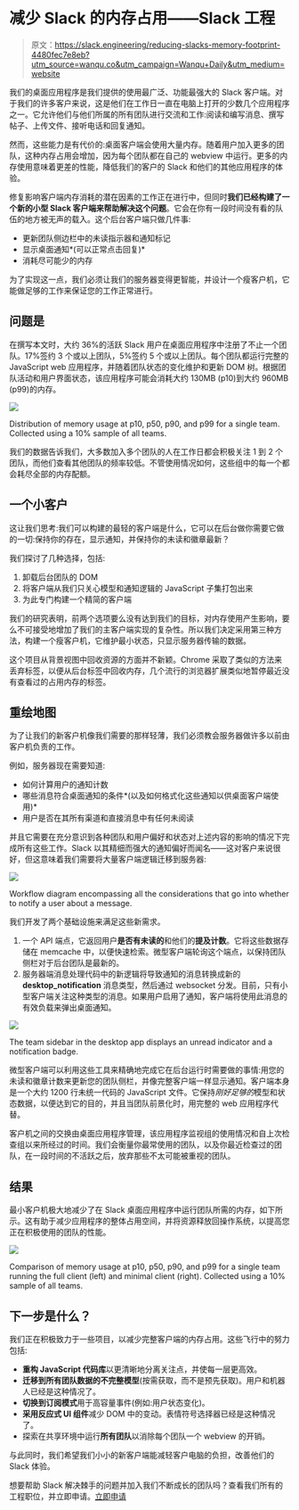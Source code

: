 # 减少 Slack 的内存占用——Slack 工程

> 原文：<https://slack.engineering/reducing-slacks-memory-footprint-4480fec7e8eb?utm_source=wanqu.co&utm_campaign=Wanqu+Daily&utm_medium=website>

我们的桌面应用程序是我们提供的使用最广泛、功能最强大的 Slack 客户端。对于我们的许多客户来说，这是他们在工作日一直在电脑上打开的少数几个应用程序之一。它允许他们与他们所属的所有团队进行交流和工作:阅读和编写消息、撰写帖子、上传文件、接听电话和回复通知。

然而，这些能力是有代价的:桌面客户端会使用大量内存。随着用户加入更多的团队，这种内存占用会增加，因为每个团队都在自己的 webview 中运行。更多的内存使用意味着更差的性能，降低我们的客户的 Slack 和他们的其他应用程序的体验。

修复影响客户端内存消耗的潜在因素的工作正在进行中，但同时**我们已经构建了一个新的小型 Slack 客户端来帮助解决这个问题**。它会在你有一段时间没有看的队伍的地方被无声的载入。这个后台客户端只做几件事:

*   更新团队侧边栏中的未读指示器和通知标记
*   显示桌面通知*(可以正常点击回复)*
*   消耗尽可能少的内存

为了实现这一点，我们必须让我们的服务器变得更智能，并设计一个瘦客户机，它能做足够的工作来保证您的工作正常进行。

## 问题是

在撰写本文时，大约 36%的活跃 Slack 用户在桌面应用程序中注册了不止一个团队。17%签约 3 个或以上团队，5%签约 5 个或以上团队。每个团队都运行完整的 JavaScript web 应用程序，并随着团队状态的变化维护和更新 DOM 树。根据团队活动和用户界面状态，该应用程序可能会消耗大约 130MB (p10)到大约 960MB (p99)的内存。

![](img/d76e0605ac673059b836824cc0046cdc.png)

Distribution of memory usage at p10, p50, p90, and p99 for a single team. Collected using a 10% sample of all teams.



我们的数据告诉我们，大多数加入多个团队的人在工作日都会积极关注 1 到 2 个团队，而他们查看其他团队的频率较低。不管使用情况如何，这些组中的每一个都会耗尽全部的内存配额。

## **一个小客户**

这让我们思考:我们可以构建的最轻的客户端是什么，它可以在后台做你需要它做的一切:保持你的存在，显示通知，并保持你的未读和徽章最新？

我们探讨了几种选择，包括:

1.  卸载后台团队的 DOM
2.  将客户端从我们只关心模型和通知逻辑的 JavaScript 子集打包出来
3.  为此专门构建一个精简的客户端

我们的研究表明，前两个选项要么没有达到我们的目标，对内存使用产生影响，要么不可接受地增加了我们的主客户端实现的复杂性。所以我们决定采用第三种方法，构建一个瘦客户机，它维护最小状态，只显示服务器传输的数据。

这个项目从背景视图中回收资源的方面并不新颖。Chrome 采取了类似的方法来丢弃标签，以便从后台标签中回收内存，几个流行的浏览器扩展类似地暂停最近没有查看过的占用内存的标签。

## 重绘地图

为了让我们的新客户机像我们需要的那样轻薄，我们必须教会服务器做许多以前由客户机负责的工作。

例如，服务器现在需要知道:

*   如何计算用户的通知计数
*   哪些消息符合桌面通知的条件*(以及如何格式化这些通知以供桌面客户端使用)*
*   用户是否在其所有渠道和直接消息中有任何未阅读

并且它需要在充分意识到各种团队和用户偏好和状态对上述内容的影响的情况下完成所有这些工作。Slack 以其精细而强大的通知偏好而闻名——这对客户来说很好，但这意味着我们需要将大量客户端逻辑迁移到服务器:

![](img/ff9baeaa50835c6ff6399fad53191fd5.png)

Workflow diagram encompassing all the considerations that go into whether to notify a user about a message.



我们开发了两个基础设施来满足这些新需求。

1.  一个 API 端点，它返回用户**是否有未读的**和他们的**提及计数**。它将这些数据存储在 memcache 中，以便快速检索。微型客户端轮询这个端点，以保持团队侧栏对于后台团队是最新的。
2.  服务器端消息处理代码中的新逻辑将导致通知的消息转换成新的 **desktop_notification** 消息类型，然后通过 websocket 分发。目前，只有小型客户端关注这种类型的消息。如果用户启用了通知，客户端将使用此消息的有效负载来弹出桌面通知。

![](img/87b43add803120ab033fc6a42091978b.png)

The team sidebar in the desktop app displays an unread indicator and a notification badge.



微型客户端可以利用这些工具来精确地完成它在后台运行时需要做的事情:用您的未读和徽章计数来更新您的团队侧栏，并像完整客户端一样显示通知。客户端本身是一个大约 1200 行未统一代码的 JavaScript 文件。它保持*刚好足够的*模型和状态数据，以便达到它的目的，并且当团队前景化时，用完整的 web 应用程序代替。

客户机之间的交换由桌面应用程序管理，该应用程序监视组的使用情况和自上次检查组以来所经过的时间。我们会衡量你最常使用的团队，以及你最近检查过的团队，在一段时间的不活跃之后，放弃那些不太可能被重视的团队。

## 结果

最小客户机极大地减少了在 Slack 桌面应用程序中运行团队所需的内存，如下所示。这有助于减少应用程序的整体占用空间，并将资源释放回操作系统，以提高您正在积极使用的团队的性能。

![](img/366b417f77a61d8cf7f565baaadf7ad4.png)

Comparison of memory usage at p10, p50, p90, and p99 for a single team running the full client (left) and minimal client (right). Collected using a 10% sample of all teams.



## 下一步是什么？

我们正在积极致力于一些项目，以减少完整客户端的内存占用。这些飞行中的努力包括:

*   **重构 JavaScript 代码库**以更清晰地分离关注点，并使每一层更高效。
*   **迁移到所有团队数据的不完整模型**(按需获取，而不是预先获取)。用户和机器人已经是这种情况了。
*   **切换到订阅模式**用于高容量事件(例如:用户状态变化)。
*   **采用反应式 UI 组件**减少 DOM 中的变动。表情符号选择器已经是这种情况了。
*   探索在共享环境中运行**所有团队**以消除每个团队一个 webview 的开销。

与此同时，我们希望我们小小的新客户端能减轻客户电脑的负担，改善他们的 Slack 体验。

想要帮助 Slack 解决棘手的问题并加入我们不断成长的团队吗？查看我们所有的工程职位，并立即申请。[立即申请](https://slack.com/jobs/dept/engineering)